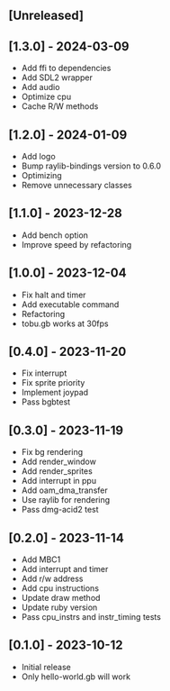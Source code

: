 ## [Unreleased]

## [1.3.0] - 2024-03-09

- Add ffi to dependencies
- Add SDL2 wrapper
- Add audio
- Optimize cpu
- Cache R/W methods

## [1.2.0] - 2024-01-09

- Add logo
- Bump raylib-bindings version to 0.6.0
- Optimizing
- Remove unnecessary classes

## [1.1.0] - 2023-12-28

- Add bench option
- Improve speed by refactoring

## [1.0.0] - 2023-12-04

- Fix halt and timer
- Add executable command
- Refactoring
- tobu.gb works at 30fps

## [0.4.0] - 2023-11-20

- Fix interrupt
- Fix sprite priority
- Implement joypad
- Pass bgbtest

## [0.3.0] - 2023-11-19

- Fix bg rendering
- Add render_window
- Add render_sprites
- Add interrupt in ppu
- Add oam_dma_transfer
- Use raylib for rendering
- Pass dmg-acid2 test

## [0.2.0] - 2023-11-14

- Add MBC1
- Add interrupt and timer
- Add r/w address
- Add cpu instructions
- Update draw method
- Update ruby version
- Pass cpu_instrs and instr_timing tests

## [0.1.0] - 2023-10-12

- Initial release
- Only hello-world.gb will work
